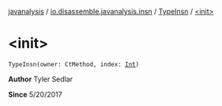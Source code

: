 [javanalysis](../../index.md) / [io.disassemble.javanalysis.insn](../index.md) / [TypeInsn](index.md) / [&lt;init&gt;](./-init-.md)

# &lt;init&gt;

`TypeInsn(owner: CtMethod, index: `[`Int`](https://kotlinlang.org/api/latest/jvm/stdlib/kotlin/-int/index.html)`)`

**Author**
Tyler Sedlar

**Since**
5/20/2017

